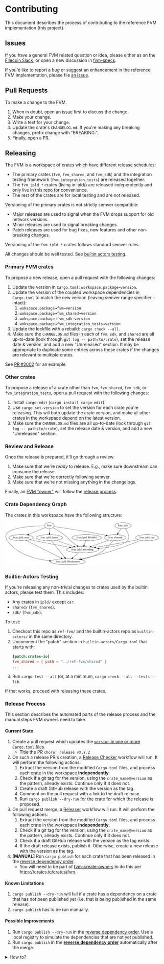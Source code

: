 # Contributing

This document describes the process of contributing to the reference FVM implementation (this project).

## Issues

If you have a general FVM related question or idea, please either as on the [Filecoin Slack][chat], or open
a new discussion in [fvm-specs][discuss].

If you'd like to report a _bug_ or suggest an enhancement in the reference FVM implementation, please file [an issue][issue].

## Pull Requests

To make a change to the FVM.

1. When in doubt, open an [issue][] first to discuss the change.
2. Make your change.
3. Write a test for your change.
4. Update the crate's `CHANGELOG.md`. If you're making any breaking changes, prefix change with
   "BREAKING:".
5. Finally, open a PR.

## Releasing

The FVM is a workspace of crates which have different release schedules:

* The primary crates (`fvm`, `fvm_shared`, and `fvm_sdk`) and the integration testing framework (`fvm_integration_tests`) are released together.
* The `fvm_ipld_*` crates (living in ipld/) are released independently and only live in this repo for convenience.
* The rest of the crates are for local testing and are not released.

Versioning of the primary crates is not strictly semver compatible:

* Major releases are used to signal when the FVM drops support for old network versions.
* Minor releases are used to signal breaking changes.
* Patch releases are used for bug fixes, new features and other non-breaking changes.

Versioning of the `fvm_ipld_*` crates follows standard semver rules.

All changes should be well tested. See [builtin actors testing](#builtin-actors-testing).

### Primary FVM crates

To propose a new release, open a pull request with the following changes:

1. Update the version in `Cargo.toml`: `workspace.package→version`.
2. Update the version of the coupled workspace dependencies in `Cargo.toml` to match the new version
   (leaving semver range specifier `~` intact):
   1. `wokspace.package→fvm→version`
   2. `wokspace.package→fvm_shared→version`
   3. `wokspace.package→fvm_sdk→version`
   4. `wokspace.package→fvm_integration_tests→version`
3. Update the lockfile with a rebuild: `cargo check --all`.
4. Make sure the `CHANGELOG.md` files in each of `fvm`, `sdk`, and `shared` are all up-to-date (look
   through `git log -- path/to/crate`), set the release date & version, and add a new "Unreleased"
   section. It may be appropriate to duplicate some entries across these crates if the changes are
   relevant to multiple crates.

See [PR #2002](https://github.com/filecoin-project/ref-fvm/pull/2002) for an example.

### Other crates

To propose a release of a crate other than `fvm`, `fvm_shared`, `fvm_sdk`, or
`fvm_integration_tests`, open a pull request with the following changes:

1. Install `cargo-edit` (`cargo install cargo-edit`).
2. Use `cargo set-version` to set the version for each crate you're releasing. This will both
   update the crate version, and make all other crates in the workspace depend on the latest version.
3. Make sure the `CHANGELOG.md` files are all up-to-date (look through `git log -- path/to/crate`),
   set the release date & version, and add a new "Unreleased" section.

### Review and Release

Once the release is prepared, it'll go through a review:

1. Make sure that we're _ready_ to release. E.g., make sure downstream can consume the release.
2. Make sure that we're correctly following semver.
3. Make sure that we're not missing anything in the changelogs.

Finally, an [FVM "owner"](https://github.com/orgs/filecoin-project/teams/fvm-crate-owners/members) will follow the [release process](#release-process).

### Crate Dependency Graph

The crates in this workspace have the following structure:

![Workspace Graph](./doc/workspace.png)

### Builtin-Actors Testing

If you're releasing any non-trivial changes to crates used by the builtin actors, please test them. This includes:

- Any crates in `ipld/` except `car`.
- `shared/` (`fvm_shared`).
- `sdk/` (`fvm_sdk`).

To test:

1. Checkout this repo as `ref-fvm/` and the builtin-actors repo as `builtin-actors/` in the same directory.
2. Uncomment the "patch" section in `builtin-actors/Cargo.toml` that starts with:
    ```toml
    [patch.crates-io]
    fvm_shared = { path = "../ref-fvm/shared" }
    ...
    ```
3. Run `cargo test --all` (or, at a minimum, `cargo check --all --tests --lib`.

If that works, proceed with releasing these crates.

[chat]: https://docs.filecoin.io/about-filecoin/chat-and-discussion-forums/#chat
[discuss]: https://github.com/filecoin-project/fvm-specs/discussions
[issue]: https://github.com/filecoin-project/ref-fvm/issues

### Release Process

This section describes the automated parts of the release process and the manual steps FVM owners need to take.

#### Current State

1. Create a pull request which updates the [`version` in one or more `Cargo.toml` files](https://github.com/search?q=repo%3Afilecoin-project%2Fref-fvm+path%3ACargo.toml+%2F%5Eversion+%3D%2F&type=code).
   - Title the PR `chore: release vX.Y.Z`
2. On such a release PR's creation, a [Release Checker](.github/workflows/release-check.yml) workflow will run. It will perform the following actions:
    1. Extract the version from the modified `Cargo.toml` files, and process each crate in the workspace **independently**.
    2. Check if a git tag for the version, using the `crate_name@version` as the pattern, already exists. Continue only if it does not.
    3. Create a draft GitHub release with the version as the tag.
    4. Comment on the pull request with a link to the draft release.
    5. Run `cargo publish --dry-run` for the crate for which the release is proposed.
2. On pull request merge, a [Releaser](.github/workflows/release.yml) workflow will run. It will perform the following actions:
    1. Extract the version from the modified `Cargo.toml` files, and process each crate in the workspace **independently**.
    2. Check if a git tag for the version, using the `crate_name@version` as the pattern, already exists. Continue only if it does not.
    3. Check if a draft GitHub release with the version as the tag exists.
    4. If the draft release exists, publish it. Otherwise, create a new release with the version as the tag.
3. **[MANUAL]** Run `cargo publish` for each crate that has been released in the [reverse dependency order](#crate-dependency-graph).
   - You will need to be part of [fvm-create-owners](https://github.com/orgs/filecoin-project/teams/fvm-crate-owners) to do this per https://crates.io/crates/fvm.

#### Known Limitations

1. `cargo publish --dry-run` will fail if a crate has a dependency on a crate that has not been published yet (i.e. that is being published in the same release).
2. `cargo publish` has to be run manually.

#### Possible Improvements

1. Run `cargo publish --dry-run` in the [reverse dependency order](#crate-dependency-graph). Use a local registry to simulate the dependencies that are not yet published.
2. Run `cargo publish` in the [**reverse dependency order**](#crate-dependency-graph) automatically after the merge.

<details>
<summary>How to?</summary>

1. Figure out which crates need to be published.
2. Either determine the correct order, or hard-code it in a config.
3. Run `cargo vendor --versioned-dirs`, creating a `.cargo/config.toml` file to respect the vendor directory.
4. In publish order (reverse dependency order):
    1. Run `cargo package`.
    2. Copy the package (the extracted one) out of `target/packages` into `vendor`.
    3. Generate the `.cargo-checksum.json` file for that manually vendored package. This is the most annoying step, but shouldn't be hard with `find` + `jq`...

</details>
